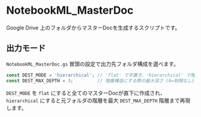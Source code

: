 # NotebookML_MasterDoc

Google Drive 上のフォルダからマスターDocを生成するスクリプトです。

## 出力モード
`NotebookML_MasterDoc.gs` 冒頭の設定で出力先フォルダ構成を選べます。

```javascript
const DEST_MODE = 'hierarchical'; // 'flat' で平置き、'hierarchical' で階層構造
const DEST_MAX_DEPTH = 3;         // 階層構造にする際の最大深さ (0=制限なし)
```

`DEST_MODE` を `flat` にすると全てのマスターDocが直下に作成され、
`hierarchical` にすると元フォルダの階層を最大 `DEST_MAX_DEPTH` 階層まで再現します。


